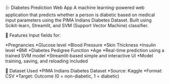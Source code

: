 🩺 Diabetes Prediction Web App
A machine learning-powered web application that predicts whether a person is diabetic based on medical input parameters using the PIMA Indians Diabetes Dataset. Built using Scikit-learn, Streamlit, and SVM (Support Vector Machine) classifier.

📌 Features
Input fields for:

*Pregnancies
*Glucose level
*Blood Pressure
*Skin Thickness
*Insulin level
*BMI
*Diabetes Pedigree Function
*Age
*Real-time prediction using a trained SVM model
*Streamlit-based simple and interactive UI
*Model training, saving, and reloading included

📁 Dataset Used
*PIMA Indians Diabetes Dataset
*Source: Kaggle
*Format: CSV
*Target: Outcome (0 = non-diabetic, 1 = diabetic) 
